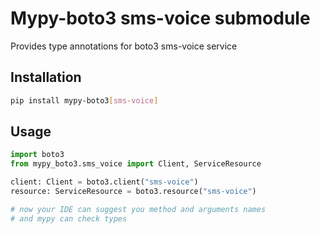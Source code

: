 # Mypy-boto3 sms-voice submodule

Provides type annotations for boto3 sms-voice service

## Installation

```bash
pip install mypy-boto3[sms-voice]
```

## Usage

```python
import boto3
from mypy_boto3.sms_voice import Client, ServiceResource

client: Client = boto3.client("sms-voice")
resource: ServiceResource = boto3.resource("sms-voice")

# now your IDE can suggest you method and arguments names
# and mypy can check types
```

